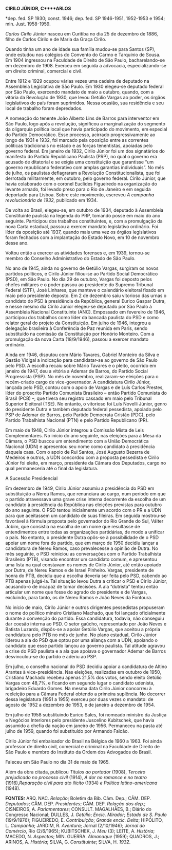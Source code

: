 **CIRILO JÚNIOR, C****ARLOS**

\*dep. fed. SP 1930; const. 1946; dep. fed. SP 1946-1951, 1952-1953 e
1954; min. Just. 1958-1959.

*Carlos Cirilo Júnior* nasceu em Curitiba no dia 25 de dezembro de 1886,
filho de Carlos Cirilo e de Maria da Graça Cirilo.

Quando tinha um ano de idade sua família mudou-se para Santos (SP), onde
estudou nos colégios do Convento do Carmo e Tarquínio de Sousa. Em 1904
ingressou na Faculdade de Direito de São Paulo, bacharelando-se em
dezembro de 1908. Exerceu em seguida a advocacia, especializando-se em
direito criminal, comercial e civil.

Entre 1912 e 1929 ocupou várias vezes uma cadeira de deputado na
Assembleia Legislativa de São Paulo. Em 1930 elegeu-se deputado federal
por São Paulo, exercendo mandato de maio a outubro, quando, com a
vitória da Revolução de 1930, que levou Getúlio Vargas ao poder, os
órgãos legislativos do país foram suprimidos. Nessa ocasião, sua
residência e seu local de trabalho foram depredados.

A nomeação do tenente João Alberto Lins de Barros para interventor em
São Paulo, logo após a revolução, significou a marginalização do
segmento da oligarquia política local que havia participado do
movimento, em especial do Partido Democrático. Esse processo, acirrado
progressivamente ao longo de 1931 e 1932, foi marcado pela oposição
entre as correntes políticas tradicionais no estado e as forças
tenentistas, apoiadas pelo governo federal. Em janeiro de 1932, Cirilo
Júnior foi um dos signatários do manifesto do Partido Republicano
Paulista (PRP), no qual o governo era acusado de ditatorial e se exigia
uma constituição que garantisse “um governo republicano federativo com
amplas garantias individuais”. No mês de julho, os paulistas deflagraram
a Revolução Constitucionalista, que foi derrotada militarmente, em
outubro, pelo governo federal. Cirilo Júnior, que havia colaborado com o
coronel Euclides Figueiredo na organização do levante armado, foi levado
preso para o Rio de Janeiro e em seguida deportado para Lisboa. Sobre
este movimento, escreveu *A campanha revolucionária de 1932,* publicado
em 1934.

De volta ao Brasil, elegeu-se, em outubro de 1934, deputado à Assembleia
Constituinte paulista na legenda do PRP, tomando posse em maio do ano
seguinte. Participou dos trabalhos constituintes, e, com a promulgação
da nova Carta estadual, passou a exercer mandato legislativo ordinário.
Foi líder da oposição até 1937, quando mais uma vez os órgãos
legislativos foram fechados com a implantação do Estado Novo, em 10 de
novembro desse ano.

Voltou então a exercer as atividades forenses e, em 1939, tornou-se
membro do Conselho Administrativo do Estado de São Paulo.

No ano de 1945, ainda no governo de Getúlio Vargas, surgiram os novos
partidos políticos, e Cirilo Júnior filiou-se ao Partido Social
Democrático (PSD), em São Paulo. No dia 29 de outubro, Vargas foi
deposto pelos chefes militares e o poder passou ao presidente do Supremo
Tribunal Federal (STF), José Linhares, que manteve o calendário
eleitoral fixado em maio pelo presidente deposto. Em 2 de dezembro saiu
vitorioso das urnas o candidato do PSD à presidência da República,
general Eurico Gaspar Dutra, e nesse mesmo dia Cirilo Júnior elegeu-se
deputado por São Paulo à Assembleia Nacional Constituinte (ANC).
Empossado em fevereiro de 1946, participou dos trabalhos como líder da
bancada paulista do PSD e como relator geral do projeto da Constituição.
Em julho de 1946, integrou a delegação brasileira à Conferência de Paz
reunida em Paris, sendo substituído na comissão da Constituição por
Honório Monteiro. Com a promulgação da nova Carta (18/9/1946), passou a
exercer mandato ordinário.

Ainda em 1946, disputou com Mário Tavares, Gabriel Monteiro da Silva e
Gastão Vidigal a indicação para candidatar-se ao governo de São Paulo
pelo PSD. A escolha recaiu sobre Mário Tavares e o pleito, ocorrido em
janeiro de 1947, deu a vitória a Ademar de Barros, do Partido Social
Progressista (PSP). No mês de novembro, realizaram-se eleições para o
recém-criado cargo de vice-governador. A candidatura Cirilo Júnior,
lançada pelo PSD, contou com o apoio de Vargas e de Luís Carlos Prestes,
líder do proscrito Partido Comunista Brasileiro – então Partido
Comunista do Brasil (PCB) –, que tivera seu registro cassado em maio
pelo Tribunal Superior Eleitoral (TSE). No entanto, o vitorioso foi Luís
Novelli Júnior, genro do presidente Dutra e também deputado federal
pessedista, apoiado pelo PSP de Ademar de Barros, pelo Partido Democrata
Cristão (PDC), pelo Partido Trabalhista Nacional (PTN) e pelo Partido
Republicano (PR).

Em maio de 1948, Cirilo Júnior integrou a Comissão Mista de Leis
Complementares. No início do ano seguinte, nas eleições para a Mesa da
Câmara, o PSD buscou um entendimento com a União Democrática Nacional
(UDN) e apresentou seu nome como candidato à presidência daquela casa.
Com o apoio de Rui Santos, José Augusto Bezerra de Medeiros e outros, a
UDN concordou com a proposta pessedista e Cirilo Júnior foi eleito, em
março, presidente da Câmara dos Deputados, cargo no qual permaneceria
até o final da legislatura.

A Sucessão Presidencial

Em dezembro de 1949, Cirilo Júnior assumiu a presidência do PSD em
substituição a Nereu Ramos, que renunciara ao cargo, num período em que
o partido atravessava uma grave crise interna decorrente da escolha de
um candidato à presidência da República nas eleições previstas para
outubro do ano seguinte. O PSD tentou inicialmente um acordo com o PR e
a UDN para que aceitassem um candidato de suas fileiras. Em seguida
mostrou-se favorável à fórmula proposta pelo governador do Rio Grande do
Sul, Válter Jobim, que consistia na escolha de um nome que resultasse de
entendimentos entre todas as organizações partidárias, de modo a
unificar o país. No entanto, o presidente Dutra opôs-se à possibilidade
de o PSD apoiar um nome fora do partido, que em março de 1950 decidiu
lançar a candidatura de Nereu Ramos, caso prevalecesse a opinião de
Dutra. No mês seguinte, o PSD reiniciou as conversações com o Partido
Trabalhista Brasileiro (PTB), visando encontrar um candidato comum, e
apresentou uma lista na qual constavam os nomes de Cirilo Júnior, até
então apoiado por Dutra, de Nereu Ramos e de Israel Pinheiro. Vargas,
presidente de honra do PTB, decidiu que a escolha deveria ser feita pelo
PSD, cabendo ao PTB apenas julgá-la. Tal situação levou Dutra a criticar
o PSD e Cirilo Júnior, acusando-o de incapaz de tomar decisões. A ala
“dutrista” tentou então articular um nome que fosse do agrado do
presidente e de Vargas, excluindo, para tanto, os de Nereu Ramos e João
Neves da Fontoura.

No início de maio, Cirilo Júnior e outros dirigentes pessedistas
propuseram o nome do político mineiro Cristiano Machado, que foi lançado
oficialmente durante a convenção do partido. Essa candidatura, todavia,
não conseguiu dar coesão interna ao PSD. O setor gaúcho, representado
por João Neves e Batista Luzardo, dispôs-se a apoiar Getúlio Vargas, que
aceitou a própria candidatura pelo PTB no mês de junho. No plano
estadual, Cirilo Júnior liderou a ala do PSD que optou por uma aliança
com a UDN, apoiando o candidato que esse partido lançou ao governo
paulista. Tal atitude agravou a crise do PSD paulista e a ala que
apoiava o governador Ademar de Barros desvinculou-se do partido e aderiu
ao PSP.

Em julho, o conselho nacional do PSD decidiu apoiar a candidatura de
Altino Arantes à vice-presidência. Nas eleições, realizadas em outubro
de 1950, Cristiano Machado recebeu apenas 21,5% dos votos, sendo eleito
Getúlio Vargas com 48,7%, e ficando em segundo lugar o candidato
udenista, brigadeiro Eduardo Gomes. Na mesma data Cirilo Júnior
concorreu à reeleição para a Câmara Federal obtendo a primeira
suplência. No decorrer dessa legislatura (1951 a 1955) exerceu por duas
vezes o mandato: de agosto de 1952 a dezembro de 1953, e de janeiro a
dezembro de 1954.

Em julho de 1958 substituindo Eurico Sales, foi nomeado ministro da
Justiça e Negócios Interiores pelo presidente Juscelino Kubitschek, que
havia assumido a chefia da nação em janeiro de 1956. Permaneceu na pasta
até julho de 1959, quando foi substituído por Armando Falcão.

Cirilo Júnior foi embaixador do Brasil na Bélgica de 1960 a 1963. Foi
ainda professor de direito civil, comercial e criminal na Faculdade de
Direito de São Paulo e membro do Instituto da Ordem dos Advogados do
Brasil.

Faleceu em São Paulo no dia 31 de maio de 1965.

Além da obra citada, publicou *Títulos ao* *portador* (1908), *Terceiro
prejudicado no processo civil* (1914), *A dor no romance e no teatro*
(1916),*Reparação civil para ato ilícito* (1934) *e Política
latino-americana* (1948).

**FONTES:** ARQ. NAC. *Relação*; Boletim da Bib. Câm. Dep.; CÂM. DEP.
*Deputados*; CÂM. DEP. *Presidentes*; CÂM. DEP. *Relação dos dep*.;
CISNEIROS, A. *Parlamentares*; CONSULT. MAGALHÃES, B.; Diário do
Congresso Nacional; DULLES, J. *Getúlio*; *Encic. Mirador*; *Estado de
S. Paulo* (19/9/1976); FIGUEIREDO, E. *Contribuição*; *Grande encic.
Delta*; HIPÓLITO, L. *Campanha*; JARDIM, R. *Aventura*; Jornal
(2/10/1946); *Jornal do Comércio*, Rio (2/6/1965); KUBITSCHEK, J. *Meu*
(3); LEITE, A. *História*; MACEDO, N. *Aspectos*; MIN. GUERRA.
*Almanaque* (1959); QUADROS, J.; ARINOS, A. *História*; SILVA, G.
*Constituinte*; SILVA, H. *1932*.
